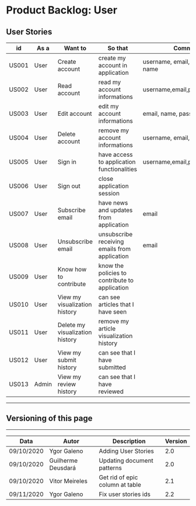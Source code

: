 # Product Backlog: User

## User Stories

|    id|  As a|                         Want to|                                        So that|                         Comment|Points|Priority|
|------|------|--------------------------------|-----------------------------------------------|--------------------------------|------|--------|
| US001|  User|                  Create account|               create my account in application| username, email, password, name|  ?   |  Must  |
| US002|  User|                    Read account|                   read my account informations|    username,email,password,name|  ?   | Should |
| US003|  User|                    Edit account|                   edit my account informations|           email, name, password|  ?   | Should |
| US004|  User|                  Delete account|                 remove my account informations|       username, email, password|  ?   | Should |
| US005|  User|                         Sign in|     have access to application functionalities|         username,email,password|  ?   |  Must  |
| US006|  User|                        Sign out|                      close application session|                                |  ?   |  Must  |
| US007|  User|                 Subscribe email|         have news and updates from application|                           email|  ?   | Could  |
| US008|  User|               Unsubscribe email|  unsubscribe receiving emails from application|                           email|  ?   | Could  |
| US009|  User|          Know how to contribute| know the policies to contribute to application|                                |  ?   | Should |
| US010|  User|   View my visualization history|             can see articles that I have seen |                                |  ?   | Would  |
| US011|  User| Delete my visualization history|        remove my article visualization history|                                |  ?   | Would  |
| US012|  User|          View my submit history|                  can see that I have submitted|                                |  ?   | Would  |
| US013| Admin|          View my review history|                   can see that I have reviewed|                                |  ?   | Would  |

---

## Versioning of this page
---

| Data | Autor | Description | Version |
|------|-------|-----------|--------|
| 09/10/2020 | Ygor Galeno | Adding User Stories | 2.0 |
| 09/10/2020 | Guilherme Deusdará | Updating document patterns | 2.0 |
| 09/10/2020 | Vitor Meireles | Get rid of epic column at table | 2.1 |
| 09/11/2020 | Ygor Galeno | Fix user stories ids | 2.2 |